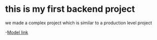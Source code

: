 # this is my first backend project

we made a complex project which is similar to a production level project

-[Model link](https://app.eraser.io/workspace/YtPqZ1VogxGy1jzIDkzj)